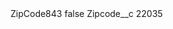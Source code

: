<?xml version="1.0" encoding="UTF-8"?>
<CustomMetadata xmlns="http://soap.sforce.com/2006/04/metadata" xmlns:xsi="http://www.w3.org/2001/XMLSchema-instance" xmlns:xsd="http://www.w3.org/2001/XMLSchema">
    <label>ZipCode843</label>
    <protected>false</protected>
    <values>
        <field>Zipcode__c</field>
        <value xsi:type="xsd:string">22035</value>
    </values>
</CustomMetadata>

